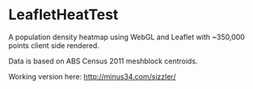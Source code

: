 LeafletHeatTest
===============

A population density heatmap using WebGL and Leaflet with ~350,000 points client side rendered.

Data is based on ABS Census 2011 meshblock centroids.

Working version here: http://minus34.com/sizzler/
